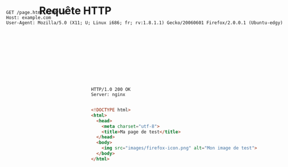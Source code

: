 # Requête HTTP

<mdi-desktop-tower-monitor class="text-4xl text-black-100"/>
<arrow x1="160" y1="120" x2="800" y2="120" class="text-black-100" width="3"/>
<mdi-server style="position: absolute; top: 90px; right: 70px;" class="text-4xl text-black-100"/>

```http
GET /page.html HTTP/1.0
Host: example.com
User-Agent: Mozilla/5.0 (X11; U; Linux i686; fr; rv:1.8.1.1) Gecko/20060601 Firefox/2.0.0.1 (Ubuntu-edgy)
```

<div style="height: 20px"></div>


<mdi-desktop-tower-monitor class="text-4xl text-black-100"/>
<arrow x1="800" y1="235" x2="160" y2="235"  class="text-black-100"  width="3"/>
<mdi-server style="position: absolute; top: 210px; right: 70px;" class="text-4xl text-black-100"/>

```http {0|all}
HTTP/1.0 200 OK
Server: nginx
```

```html {0|all}

<!DOCTYPE html>
<html>
  <head>
    <meta charset="utf-8">
    <title>Ma page de test</title>
  </head>
  <body>
    <img src="images/firefox-icon.png" alt="Mon image de test">
  </body>
</html>
```

<style>
  .slidev-code{
    margin: 0 !important;
    padding: 0!important;
  }
</style>